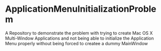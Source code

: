# ApplicationMenuInitializationProblem
A Repository to demonstrate the problem with trying to create Mac OS X Multi-Window Applications and not being able to initialize the Application Menu properly without being forced to createe a dummy MainWindow
